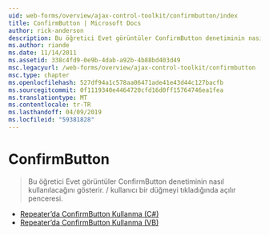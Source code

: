 ```yaml
---
uid: web-forms/overview/ajax-control-toolkit/confirmbutton/index
title: ConfirmButton | Microsoft Docs
author: rick-anderson
description: Bu öğretici Evet görüntüler ConfirmButton denetiminin nasıl kullanılacağını gösterir. / kullanıcı bir düğmeyi tıkladığında açılır penceresi.
ms.author: riande
ms.date: 11/14/2011
ms.assetid: 338c4fd9-0e9b-4dab-a92b-4b88bd403d49
msc.legacyurl: /web-forms/overview/ajax-control-toolkit/confirmbutton
msc.type: chapter
ms.openlocfilehash: 527df94a1c578aa06471ade41e43d44c127bacfb
ms.sourcegitcommit: 0f1119340e4464720cfd16d0ff15764746ea1fea
ms.translationtype: MT
ms.contentlocale: tr-TR
ms.lasthandoff: 04/09/2019
ms.locfileid: "59381828"
---
```

# <a name="confirmbutton"></a>ConfirmButton

> Bu öğretici Evet görüntüler ConfirmButton denetiminin nasıl kullanılacağını gösterir. / kullanıcı bir düğmeyi tıkladığında açılır penceresi.


- [Repeater’da ConfirmButton Kullanma (C#)](using-a-confirmbutton-in-a-repeater-cs.md)
- [Repeater’da ConfirmButton Kullanma (VB)](using-a-confirmbutton-in-a-repeater-vb.md)
